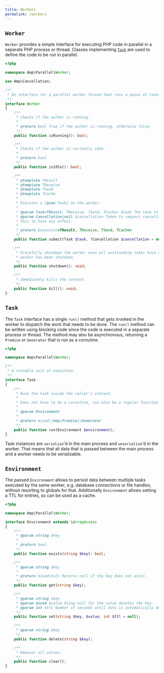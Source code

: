 ```yaml
---
title: Workers
permalink: /workers
---
```


## `Worker`

`Worker` provides a simple interface for executing PHP code in parallel in a separate PHP process or thread.
Classes implementing [`Task`](#task) are used to define the code to be run in parallel.

```php
<?php

namespace Amp\Parallel\Worker;

use Amp\Cancellation;

/**
 * An interface for a parallel worker thread that runs a queue of tasks.
 */
interface Worker
{
    /**
     * Checks if the worker is running.
     *
     * @return bool True if the worker is running, otherwise false.
     */
    public function isRunning(): bool;

    /**
     * Checks if the worker is currently idle.
     *
     * @return bool
     */
    public function isIdle(): bool;

    /**
     * @template TResult
     * @template TReceive
     * @template TSend
     * @template TCache
     *
     * Executes a {@see Task} on the worker.
     *
     * @param Task<TResult, TReceive, TSend, TCache> $task The task to execute.
     * @param Cancellation|null $cancellation Token to request cancellation. The task must support cancellation for
     * this to have any effect.
     *
     * @return Execution<TResult, TReceive, TSend, TCache>
     */
    public function submit(Task $task, ?Cancellation $cancellation = null): Execution;

    /**
     * Gracefully shutdown the worker once all outstanding tasks have completed executing. Returns once the
     * worker has been shutdown.
     */
    public function shutdown(): void;

    /**
     * Immediately kills the context.
     */
    public function kill(): void;
}
```

## `Task`

The `Task` interface has a single `run()` method that gets invoked in the worker to dispatch the work that needs to be done.
The `run()` method can be written using blocking code since the code is executed in a separate process or thread. The method
may also be asynchronous, returning a `Promise` or `Generator` that is run as a coroutine.

```php
<?php

namespace Amp\Parallel\Worker;

/**
 * A runnable unit of execution.
 */
interface Task
{
    /**
     * Runs the task inside the caller's context.
     *
     * Does not have to be a coroutine, can also be a regular function returning a value.
     *
     * @param Environment
     *
     * @return mixed|\Amp\Promise|\Generator
     */
    public function run(Environment $environment);
}
```

Task instances are `serialize`'d in the main process and `unserialize`'d in the worker.
That means that all data that is passed between the main process and a worker needs to be serializable.

## `Environment`

The passed `Environment` allows to persist data between multiple tasks executed by the same worker, e.g. database connections or file handles, without resorting to globals for that.
Additionally `Environment` allows setting a TTL for entries, so can be used as a cache.

```php
<?php

namespace Amp\Parallel\Worker;

interface Environment extends \ArrayAccess
{
    /**
     * @param string $key
     *
     * @return bool
     */
    public function exists(string $key): bool;

    /**
     * @param string $key
     *
     * @return mixed|null Returns null if the key does not exist.
     */
    public function get(string $key);

    /**
     * @param string $key
     * @param mixed $value Using null for the value deletes the key.
     * @param int $ttl Number of seconds until data is automatically deleted. Use null for unlimited TTL.
     */
    public function set(string $key, $value, int $ttl = null);

    /**
     * @param string $key
     */
    public function delete(string $key);

    /**
     * Removes all values.
     */
    public function clear();
}
```
